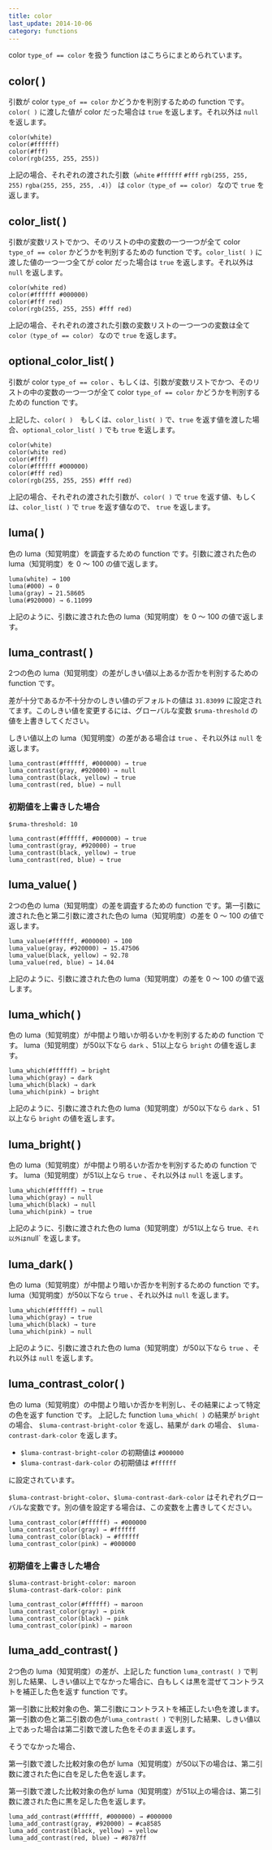 ```yaml
---
title: color
last_update: 2014-10-06
category: functions
---
```


color `type_of == color` を扱う function はこちらにまとめられています。

## color( )

引数が color `type_of == color` かどうかを判別するための function です。`color( )` に渡した値が color だった場合は `true` を返します。それ以外は `null` を返します。

```
color(white)
color(#ffffff)
color(#fff)
color(rgb(255, 255, 255))
```

上記の場合、それぞれの渡された引数（`white` `#ffffff` `#fff` `rgb(255, 255, 255)` `rgba(255, 255, 255, .4)`） は `color（type_of == color）` なので `true` を返します。

## color_list( )

引数が変数リストでかつ、そのリストの中の変数の一つ一つが全て color `type_of == color` かどうかを判別するための function です。`color_list( )` に渡した値の一つ一つ全てが color だった場合は `true` を返します。それ以外は `null` を返します。

```
color(white red)
color(#ffffff #000000)
color(#fff red)
color(rgb(255, 255, 255) #fff red)
```

上記の場合、それぞれの渡された引数の変数リストの一つ一つの変数は全て `color（type_of == color）` なので `true` を返します。


## optional_color_list( )

引数が color `type_of == color` 、もしくは、引数が変数リストでかつ、そのリストの中の変数の一つ一つが全て color `type_of == color` かどうかを判別するための function です。

上記した、`color( )`　もしくは、`color_list( )` で、`true` を返す値を渡した場合、`optional_color_list( )` でも `true` を返します。


```
color(white)
color(white red)
color(#fff)
color(#ffffff #000000)
color(#fff red)
color(rgb(255, 255, 255) #fff red)
```

上記の場合、それぞれの渡された引数が、`color( )` で `true` を返す値、もしくは、`color_list( )` で `true` を返す値なので、 `true` を返します。


## luma( )

色の luma（知覚明度）を調査するための function です。引数に渡された色の luma（知覚明度）を 0 〜 100 の値で返します。

```
luma(white) → 100
luma(#000) → 0
luma(gray) → 21.58605
luma(#920000) → 6.11099
```

上記のように、引数に渡された色の luma（知覚明度）を 0 〜 100 の値で返します。


## luma_contrast( )

2つの色の luma（知覚明度）の差がしきい値以上あるか否かを判別するための function です。

差が十分であるか不十分かのしきい値のデフォルトの値は `31.83099` に設定されてます。このしきい値を変更するには、グローバルな変数 `$ruma-threshold` の値を上書きしてください。

しきい値以上の luma（知覚明度）の差がある場合は `true` 、それ以外は `null` を返します。

```
luma_contrast(#ffffff, #000000) → true
luma_contrast(gray, #920000) → null
luma_contrast(black, yellow) → true
luma_contrast(red, blue) → null
```

### 初期値を上書きした場合

```
$ruma-threshold: 10

luma_contrast(#ffffff, #000000) → true
luma_contrast(gray, #920000) → true
luma_contrast(black, yellow) → true
luma_contrast(red, blue) → true
```

## luma_value( )

2つの色の luma（知覚明度）の差を調査するための function です。第一引数に渡された色と第二引数に渡された色の luma（知覚明度）の差を 0 〜 100 の値で返します。

```
luma_value(#ffffff, #000000) → 100
luma_value(gray, #920000) → 15.47506
luma_value(black, yellow) → 92.78
luma_value(red, blue) → 14.04
```

上記のように、引数に渡された色の luma（知覚明度）の差を 0 〜 100 の値で返します。


## luma_which( )

色の luma（知覚明度）が中間より暗いか明るいかを判別するための function です。 luma（知覚明度）が50以下なら `dark` 、51以上なら `bright` の値を返します。

```
luma_which(#ffffff) → bright
luma_which(gray) → dark
luma_which(black) → dark
luma_which(pink) → bright
```

上記のように、引数に渡された色の luma（知覚明度）が50以下なら `dark` 、51以上なら `bright` の値を返します。


## luma_bright( )

色の luma（知覚明度）が中間より明るいか否かを判別するための function です。 luma（知覚明度）が51以上なら `true` 、それ以外は `null` を返します。

```
luma_which(#ffffff) → true
luma_which(gray) → null
luma_which(black) → null
luma_which(pink) → true
```

上記のように、引数に渡された色の luma（知覚明度）が51以上なら true` 、それ以外は `null` を返します。


## luma_dark( )

色の luma（知覚明度）が中間より暗いか否かを判別するための function です。 luma（知覚明度）が50以下なら `true` 、それ以外は `null` を返します。

```
luma_which(#ffffff) → null
luma_which(gray) → true
luma_which(black) → ture
luma_which(pink) → null
```

上記のように、引数に渡された色の luma（知覚明度）が50以下なら `true` 、それ以外は `null` を返します。


## luma\_contrast\_color( )

色の luma（知覚明度）の中間より暗いか否かを判別し、その結果によって特定の色を返す function です。
上記した function `luma_which( )` の結果が `bright` の場合、 `$luma-contrast-bright-color` を返し、結果が `dark` の場合、 `$luma-contrast-dark-color` を返します。

- `$luma-contrast-bright-color` の初期値は `#000000`
- `$luma-contrast-dark-color` の初期値は `#ffffff`

に設定されています。

`$luma-contrast-bright-color`、`$luma-contrast-dark-color` はそれぞれグローバルな変数です。別の値を設定する場合は、この変数を上書きしてください。


```
luma_contrast_color(#ffffff) → #000000
luma_contrast_color(gray) → #ffffff
luma_contrast_color(black) → #ffffff
luma_contrast_color(pink) → #000000
```
### 初期値を上書きした場合

```
$luma-contrast-bright-color: maroon
$luma-contrast-dark-color: pink

luma_contrast_color(#ffffff) → maroon
luma_contrast_color(gray) → pink
luma_contrast_color(black) → pink
luma_contrast_color(pink) → maroon
```


## luma\_add\_contrast( )

2つ色の luma（知覚明度）の差が、上記した function `luma_contrast( )` で判別した結果、しきい値以上でなかった場合に、白もしくは黒を混ぜてコントラストを補正した色を返す function です。

第一引数に比較対象の色、第二引数にコントラストを補正したい色を渡します。第一引数の色と第二引数の色が`luma_contrast( )` で判別した結果、しきい値以上であった場合は第二引数で渡した色をそのまま返します。

そうでなかった場合、

第一引数で渡した比較対象の色が luma（知覚明度）が50以下の場合は、第二引数に渡された色に白を足した色を返します。

第一引数で渡した比較対象の色が luma（知覚明度）が51以上の場合は、第二引数に渡された色に黒を足した色を返します。

```
luma_add_contrast(#ffffff, #000000) → #000000
luma_add_contrast(gray, #920000) → #ca8585
luma_add_contrast(black, yellow) → yellow
luma_add_contrast(red, blue) → #8787ff
```
